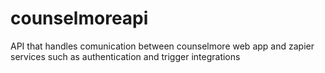 # counselmoreapi
API that handles comunication between counselmore web app and zapier services such as authentication and trigger integrations

